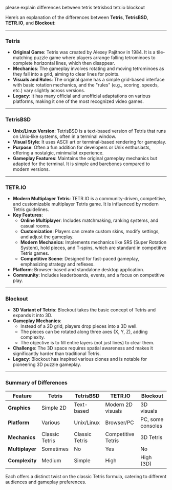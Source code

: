 please explain differences between tetris tetrisbsd tetr.io blockout

Here’s an explanation of the differences between **Tetris**, **TetrisBSD**, **TETR.IO**, and **Blockout**:

---

### **Tetris**
- **Original Game**: Tetris was created by Alexey Pajitnov in 1984. It is a tile-matching puzzle game where players arrange falling tetrominoes to complete horizontal lines, which then disappear.
- **Mechanics**: The gameplay involves rotating and moving tetrominoes as they fall into a grid, aiming to clear lines for points.
- **Visuals and Rules**: The original game has a simple grid-based interface with basic rotation mechanics, and the "rules" (e.g., scoring, speeds, etc.) vary slightly across versions.
- **Legacy**: It has many official and unofficial adaptations on various platforms, making it one of the most recognized video games.

---

### **TetrisBSD**
- **Unix/Linux Version**: TetrisBSD is a text-based version of Tetris that runs on Unix-like systems, often in a terminal window.
- **Visual Style**: It uses ASCII art or terminal-based rendering for gameplay.
- **Purpose**: Often a fun addition for developers or Unix enthusiasts, offering a nostalgic, minimalist experience.
- **Gameplay Features**: Maintains the original gameplay mechanics but adapted for the terminal. It is simple and barebones compared to modern versions.

---

### **TETR.IO**
- **Modern Multiplayer Tetris**: TETR.IO is a community-driven, competitive, and customizable multiplayer Tetris game. It is influenced by modern Tetris guidelines.
- **Key Features**:
  - **Online Multiplayer**: Includes matchmaking, ranking systems, and casual rooms.
  - **Customization**: Players can create custom skins, modify settings, and adjust the gameplay.
  - **Modern Mechanics**: Implements mechanics like SRS (Super Rotation System), hold pieces, and T-spins, which are standard in competitive Tetris games.
  - **Competitive Scene**: Designed for fast-paced gameplay, emphasizing strategy and reflexes.
- **Platform**: Browser-based and standalone desktop application.
- **Community**: Includes leaderboards, events, and a focus on competitive play.

---

### **Blockout**
- **3D Variant of Tetris**: Blockout takes the basic concept of Tetris and expands it into 3D.
- **Gameplay Mechanics**:
  - Instead of a 2D grid, players drop pieces into a 3D well.
  - The pieces can be rotated along three axes (X, Y, Z), adding complexity.
  - The objective is to fill entire layers (not just lines) to clear them.
- **Challenge**: The 3D space requires spatial awareness and makes it significantly harder than traditional Tetris.
- **Legacy**: Blockout has inspired various clones and is notable for pioneering 3D puzzle gameplay.

---

### **Summary of Differences**
| Feature        | Tetris            | TetrisBSD       | TETR.IO             | Blockout          |
|----------------|-------------------|-----------------|---------------------|-------------------|
| **Graphics**   | Simple 2D         | Text-based      | Modern 2D visuals   | 3D visuals        |
| **Platform**   | Various           | Unix/Linux      | Browser/PC          | PC, some consoles |
| **Mechanics**  | Classic Tetris    | Classic Tetris  | Competitive Tetris  | 3D Tetris         |
| **Multiplayer**| Sometimes         | No              | Yes                 | No                |
| **Complexity** | Medium            | Simple          | High                | High (3D)         |

Each offers a distinct twist on the classic Tetris formula, catering to different audiences and gameplay preferences.
